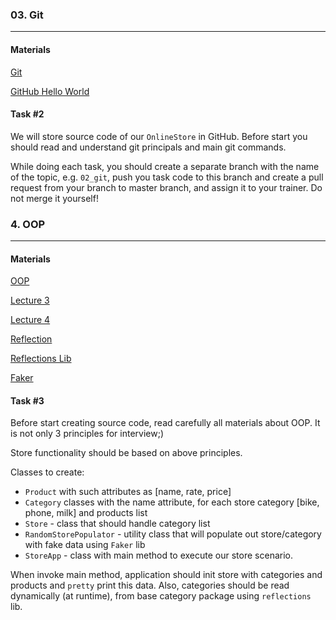 ### 03. Git

----
#### Materials

[Git](https://git-scm.com/doc)

[GitHub Hello World](https://guides.github.com/activities/hello-world/)


#### Task #2

We will store source code of our `OnlineStore` in GitHub. Before start you should read and 
understand git principals and main git commands.

While doing each task, you should create a separate branch with the name of the topic, e.g. `02_git`, push you
 task code to this branch and create a pull request from your branch to master branch, and assign it to your trainer. 
Do not merge it yourself!

### 4. OOP

----
#### Materials

[OOP](https://docs.oracle.com/javase/tutorial/java/concepts/index.html)

[Lecture 3](https://coherentsolutions.sharepoint.com/sites/training-center/_layouts/15/WopiFrame.aspx?sourcedoc=%7b21357CB9-7D9D-4E18-AD42-22ADC9979308%7d&file=L3.pptx&action=default)

[Lecture 4](https://coherentsolutions.sharepoint.com/sites/training-center/_layouts/15/WopiFrame.aspx?sourcedoc=%7b87729213-AD13-40A5-876C-67E647EC725A%7d&file=L4.pptx&action=default)

[Reflection](https://docs.oracle.com/javase/tutorial/reflect/)

[Reflections Lib](https://github.com/ronmamo/reflections)

[Faker](https://github.com/DiUS/java-faker)

#### Task #3

Before start creating source code, read carefully all materials about OOP. It is not only 3 principles for interview;)

Store functionality should be based on above principles.

Classes to create:

- `Product` with such attributes as [name, rate, price]
- `Category` classes with the name attribute, for each store category [bike, phone, milk] and products list
- `Store` - class that should handle category list
- `RandomStorePopulator` - utility class that will populate out store/category with fake data using `Faker` lib
- `StoreApp` - class with main method to execute our store scenario.

When invoke main method, application should init store with categories and products and `pretty` print this data.
Also, categories should be read dynamically (at runtime), from base category package using `reflections` lib.
